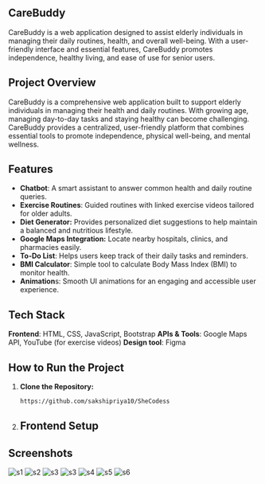 ## CareBuddy

CareBuddy is a web application designed to assist elderly individuals in managing their daily routines, health, and overall well-being. With a user-friendly interface and essential features, CareBuddy promotes independence, healthy living, and ease of use for senior users.

## Project Overview

CareBuddy is a comprehensive web application built to support elderly individuals in managing their health and daily routines. With growing age, managing day-to-day tasks and staying healthy can become challenging. CareBuddy provides a centralized, user-friendly platform that combines essential tools to promote independence, physical well-being, and mental wellness.

## Features

- **Chatbot**: A smart assistant to answer common health and daily routine queries.
- **Exercise Routines**: Guided routines with linked exercise videos tailored for older adults.
- **Diet Generator:** Provides personalized diet suggestions to help maintain a balanced and nutritious lifestyle.
- **Google Maps Integration:** Locate nearby hospitals, clinics, and pharmacies easily.
- **To-Do List**: Helps users keep track of their daily tasks and reminders.
- **BMI Calculator**: Simple tool to calculate Body Mass Index (BMI) to monitor health.
- **Animation**s: Smooth UI animations for an engaging and accessible user experience.


## Tech Stack

**Frontend**: HTML, CSS, JavaScript, Bootstrap
**APIs & Tools**: Google Maps API, YouTube (for exercise videos)
**Design tool**: Figma

##  How to Run the Project

1. **Clone the Repository:**
   ```bash
   https://github.com/sakshipriya10/SheCodess
2. ## Frontend Setup









##  Screenshots
![s1](https://github.com/sakshipriya10/SheCodess/blob/main/Screenshot%202025-04-13%20152844.png)
![s2](https://github.com/sakshipriya10/SheCodess/blob/main/Screenshot%202025-04-13%20151702.png)
![s3](https://github.com/sakshipriya10/SheCodess/blob/main/Screenshot%202025-04-13%20151449.png)
![s3]()
![s4]()
![s5]()
![s6]()

   
   
   
